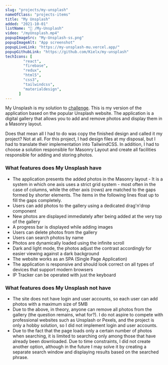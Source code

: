 ```yaml
---
slug: "projects/my-unsplash"
nameOfClass: "projects-items"
title: "My Unsplash"
added: "2021-10-01"
listName: "📸 /My-Unsplash"
video: "/myUnsplash.mp4"
popupImageSrc: "My-Unsplash-ss.png"
popupImageAlt: "App screenshot"
popupLiveLink: "https://my-unsplash-mu.vercel.app/"
popupGithubLink: "https://github.com/Kielx/my-unsplash"
techIcons: [
        "react",
        "firebase",
        "redux",
        "html5",
        "css3",
        "tailwindcss",
        "materialdesign",
      ]
---
```


My Unsplash is my solution to [challenge](https://devchallenges.io/challenges/rYyhwJAxMfES5jNQ9YsP). This is my version of the application based on the popular Unsplash website. The application is a digital gallery that allows you to add and remove photos and display them in a Masonry layout.

Does that mean all I had to do was copy the finished design and called it my project? Not at all. For this project, I had design files at my disposal, but I had to translate their implementation into TailwindCSS. In addition, I had to choose a solution responsible for Masonry Layout and create all facilities responsible for adding and storing photos.

### What features does My Unsplash have

- The application presents the added photos in the Masonry layout - It is a system in which one axis uses a strict grid system - most often in the case of columns, while the other axis (rows) are matched to the gaps formed by shorter elements. The items in the following lines float up to fill the gaps completely.
- Users can add photos to the gallery using a dedicated drag'n'drop component
- New photos are displayed immediately after being added at the very top of the gallery
- A progress bar is displayed while adding images
- Users can delete photos from the gallery
- Users can search photos by name
- Photos are dynamically loaded using the infinite scroll
- Dark and light mode, the photos adjust the contrast accordingly for easier viewing against a dark background
- The website works as an SPA (Single Page Application)
- The application is responsive and should look correct on all types of devices that support modern browsers
- IP Tracker can be operated with just the keyboard

### What features does My Unsplash not have

- The site does not have login and user accounts, so each user can add photos with a maximum size of 5MB
- Due to the above, in theory, anyone can remove all photos from the gallery (the question remains, what for?). I do not aspire to compete with professional websites such as Unsplash or Pexels, and the project is only a hobby solution, so I did not implement login and user accounts.
- Due to the fact that the page loads only a certain number of photos when searching, it is limited to searching only among those that have already been downloaded. Due to time constraints, I did not create another option, although in the future I may solve it by creating a separate search window and displaying results based on the searched phrase.
